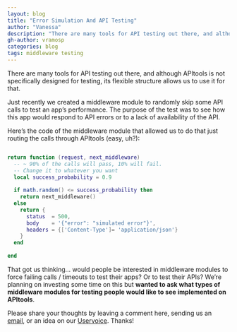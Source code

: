 ```yaml
---
layout: blog
title: "Error Simulation And API Testing"
author: "Vanessa"
description: "There are many tools for API testing out there, and although APItools is not specifically designed for testing, its flexible structure allows us to use it for that."
gh-author: vramosp
categories: blog
tags: middleware testing
---
```


There are many tools for API testing out there, and although APItools is not specifically designed for testing, its flexible structure allows us to use it for that.

Just recently we created a middleware module to randomly skip some API calls to test an app’s performance. The purpose of the test was to see how this app would respond to API errors or to a lack of availability of the API.

Here’s the code of the middleware module that allowed us to do that just routing the calls through APItools (easy, uh?):

```lua

return function (request, next_middleware)
  -- ~ 90% of the calls will pass, 10% will fail.
  -- Change it to whatever you want
  local success_probability = 0.9 
  
  if math.random() <= success_probability then
    return next_middleware()
  else
    return {
      status  = 500, 
      body    = '{"error": "simulated error"}',
      headers = {['Content-Type']= 'application/json'}
    }
  end
 
end

```

That got us thinking… would people be interested in middleware modules to force failing calls / timeouts to test their apps? Or to test their APIs? We’re planning on investing some time on this but **wanted to ask what types of middleware modules for testing people would like to see implemented on APItools**.

Please share your thoughts by leaving a comment here, sending us an [email](mailto:hello@apitools.com 'Email hello @ APItools'), or an idea on our [Uservoice](https://apitools.uservoice.com/forums/229502-apitools 'APItools Uservoice'). Thanks!
